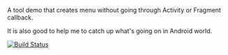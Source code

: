 A tool demo that creates menu without going through Activity or Fragment callback.

It is also good to help me to catch up what's going on in Android world.

[![Build Status](https://build.appcenter.ms/v0.1/apps/9d5cefed-8b2e-45fe-abd0-1b2468a5a6be/branches/master/badge)](https://appcenter.ms/users/tonythompsoncmu/apps/ToolbarDemo/build/branches/master)



